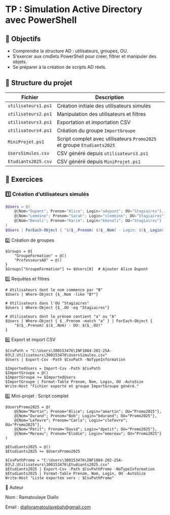 # TP : Simulation Active Directory avec PowerShell

## 🎯 Objectifs
- Comprendre la structure AD : utilisateurs, groupes, OU.
- S'exercer aux cmdlets PowerShell pour créer, filtrer et manipuler des objets.
- Se préparer à la création de scripts AD réels.

## 📂 Structure du projet
| Fichier | Description |
|---------|-------------|
| `utilisateurs1.ps1` | Création initiale des utilisateurs simulés |
| `utilisateurs2.ps1` | Manipulation des utilisateurs et filtres |
| `utilisateurs3.ps1` | Exportation et importation CSV |
| `utilisateurs4.ps1` | Création du groupe `ImportGroupe` |
| `MiniProjet.ps1` | Script complet avec utilisateurs `Promo2025` et groupe `Etudiants2025` |
| `UsersSimules.csv` | CSV généré depuis `utilisateurs3.ps1` |
| `Etudiants2025.csv` | CSV généré depuis `MiniProjet.ps1` |

## 📝 Exercices

### 1️⃣ Création d’utilisateurs simulés
```powershell
$Users = @(
    @{Nom="Dupont"; Prenom="Alice"; Login="adupont"; OU="Stagiaires"},
    @{Nom="Lemoine"; Prenom="Sarah"; Login="slemoine"; OU="Stagiaires"},
    @{Nom="Benali"; Prenom="Karim"; Login="kbenali"; OU="Stagiaires"}
)
$Users | ForEach-Object { "$($_.Prenom) $($_.Nom) - Login: $($_.Login) - OU: $($_.OU)" }
```

2️⃣ Création de groupes
```
$Groups = @{
    "GroupeFormation" = @()
    "ProfesseursAD" = @()
}
$Groups["GroupeFormation"] += $Users[0]  # Ajouter Alice Dupont
```
3️⃣ Requêtes et filtres
```
# Utilisateurs dont le nom commence par "B"
$Users | Where-Object {$_.Nom -like "B*"}

# Utilisateurs dans l'OU "Stagiaires"
$Users | Where-Object {$_.OU -eq "Stagiaires"}

# Utilisateurs dont le prénom contient "a" ou "A"
$Users | Where-Object { $_.Prenom -match "a" } | ForEach-Object {
    "$($_.Prenom) $($_.Nom) - OU: $($_.OU)"
}
```
4️⃣ Export et import CSV
```
$CsvPath = "C:\Users\300153476\INF1084-202-25A-03\2.Utilisateurs\300153476\UsersSimules.csv"
$Users | Export-Csv -Path $CsvPath -NoTypeInformation

$ImportedUsers = Import-Csv -Path $CsvPath
$ImportGroupe = @()
$ImportGroupe += $ImportedUsers
$ImportGroupe | Format-Table Prenom, Nom, Login, OU -AutoSize
Write-Host "Fichier exporté et groupe ImportGroupe généré."
```
5️⃣ Mini-projet : Script complet
```
$UsersPromo2025 = @(
    @{Nom="Martin"; Prenom="Alice"; Login="amartin"; OU="Promo2025"},
    @{Nom="Durand"; Prenom="Bob"; Login="bdurand"; OU="Promo2025"},
    @{Nom="Lefevre"; Prenom="Carla"; Login="clefevre"; OU="Promo2025"},
    @{Nom="Petit"; Prenom="David"; Login="dpetit"; OU="Promo2025"},
    @{Nom="Moreau"; Prenom="Elodie"; Login="emoreau"; OU="Promo2025"}
)

$Etudiants2025 = @()
$Etudiants2025 += $UsersPromo2025

$CsvPathPromo = "C:\Users\300153476\INF1084-202-25A-03\2.Utilisateurs\300153476\Etudiants2025.csv"
$Etudiants2025 | Export-Csv -Path $CsvPathPromo -NoTypeInformation
$Etudiants2025 | Format-Table Prenom, Nom, Login, OU -AutoSize
Write-Host "Liste exportée vers : $CsvPathPromo"
```
👤 Auteur

Nom : Ramatoulaye Diallo

Email : dialloramatoulayebah@gmail.com


